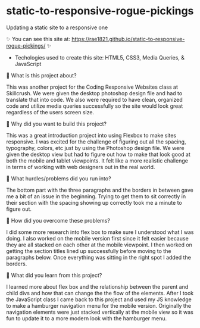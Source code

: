 # static-to-responsive-rogue-pickings
Updating a static site to a responsive one


✨ You can see this site at: https://rae1821.github.io/static-to-responsive-rogue-pickings/ ✨

- Techologies used to create this site: HTML5, CSS3, Media Queries, & JavaScript

📍 What is this project about?

This was another project for the Coding Responsive Websites class at Skillcrush. 
We were given the desktop photoshop design file and had to translate that into code. 
We also were required to have clean, organized code and utilize media queries successfully so the site would look great regardless of the users screen size.

📍 Why did you want to build this project?

This was a great introduction project into using Flexbox to make sites responsive. 
I was excited for the challenge of figuring out all the spacing, typography, colors, etc just by using the Photoshop design file. 
We were given the desktop view but had to figure out how to make that look good at both the mobile and tablet viewpoints. 
It felt like a more realistic challenge in terms of working with web designers out in the real world.


📍 What hurdles/problems did you run into?

The bottom part with the three paragraphs and the borders in between gave me a bit of an issue in the beginning. 
Trying to get them to sit correctly in their section with the spacing showing up correctly took me a minute to figure out.


📍 How did you overcome these problems?

I did some more research into flex box to make sure I understood what I was doing. 
I also worked on the mobile version first since it felt easier because they are all stacked on each other at the mobile viewpoint. 
I then worked on getting the section titles lined up successfully before moving to the paragraphs below. 
Once everything was sitting in the right spot I added the borders.


📍 What did you learn from this project?

I learned more about flex box and the relationship between the parent and child divs and how that can change the the flow of the elements. 
After I took the JavaScript class I came back to this project and used my JS knowledge to make a hamburger navigation menu for the mobile version. 
Originally the navigation elements were just stacked vertically at the mobile view so it was fun to update it to a more modern look with the hamburger menu.

